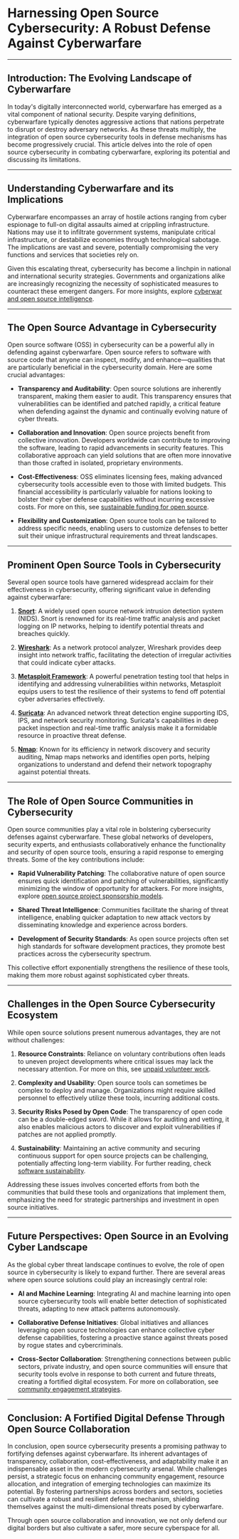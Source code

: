 # Harnessing Open Source Cybersecurity: A Robust Defense Against Cyberwarfare

---

## Introduction: The Evolving Landscape of Cyberwarfare

In today's digitally interconnected world, cyberwarfare has emerged as a vital component of national security. Despite varying definitions, cyberwarfare typically denotes aggressive actions that nations perpetrate to disrupt or destroy adversary networks. As these threats multiply, the integration of open source cybersecurity tools in defense mechanisms has become progressively crucial. This article delves into the role of open source cybersecurity in combating cyberwarfare, exploring its potential and discussing its limitations.

---

## Understanding Cyberwarfare and its Implications

Cyberwarfare encompasses an array of hostile actions ranging from cyber espionage to full-on digital assaults aimed at crippling infrastructure. Nations may use it to infiltrate government systems, manipulate critical infrastructure, or destabilize economies through technological sabotage. The implications are vast and severe, potentially compromising the very functions and services that societies rely on.

Given this escalating threat, cybersecurity has become a linchpin in national and international security strategies. Governments and organizations alike are increasingly recognizing the necessity of sophisticated measures to counteract these emergent dangers. For more insights, explore [cyberwar and open source intelligence](https://www.license-token.com/wiki/cyberwar-and-open-source-intelligence).

---

## The Open Source Advantage in Cybersecurity

Open source software (OSS) in cybersecurity can be a powerful ally in defending against cyberwarfare. Open source refers to software with source code that anyone can inspect, modify, and enhance—qualities that are particularly beneficial in the cybersecurity domain. Here are some crucial advantages:

- **Transparency and Auditability**: Open source solutions are inherently transparent, making them easier to audit. This transparency ensures that vulnerabilities can be identified and patched rapidly, a critical feature when defending against the dynamic and continually evolving nature of cyber threats.

- **Collaboration and Innovation**: Open source projects benefit from collective innovation. Developers worldwide can contribute to improving the software, leading to rapid advancements in security features. This collaborative approach can yield solutions that are often more innovative than those crafted in isolated, proprietary environments.

- **Cost-Effectiveness**: OSS eliminates licensing fees, making advanced cybersecurity tools accessible even to those with limited budgets. This financial accessibility is particularly valuable for nations looking to bolster their cyber defense capabilities without incurring excessive costs. For more on this, see [sustainable funding for open source](https://www.license-token.com/wiki/sustainable-funding-for-open-source).

- **Flexibility and Customization**: Open source tools can be tailored to address specific needs, enabling users to customize defenses to better suit their unique infrastructural requirements and threat landscapes.

---

## Prominent Open Source Tools in Cybersecurity

Several open source tools have garnered widespread acclaim for their effectiveness in cybersecurity, offering significant value in defending against cyberwarfare:

1. **[Snort](https://www.snort.org/)**: A widely used open source network intrusion detection system (NIDS). Snort is renowned for its real-time traffic analysis and packet logging on IP networks, helping to identify potential threats and breaches quickly.

2. **[Wireshark](https://www.wireshark.org/)**: As a network protocol analyzer, Wireshark provides deep insight into network traffic, facilitating the detection of irregular activities that could indicate cyber attacks.

3. **[Metasploit Framework](https://www.metasploit.com/)**: A powerful penetration testing tool that helps in identifying and addressing vulnerabilities within networks, Metasploit equips users to test the resilience of their systems to fend off potential cyber adversaries effectively.

4. **[Suricata](https://suricata.io/)**: An advanced network threat detection engine supporting IDS, IPS, and network security monitoring. Suricata's capabilities in deep packet inspection and real-time traffic analysis make it a formidable resource in proactive threat defense.

5. **[Nmap](https://nmap.org/)**: Known for its efficiency in network discovery and security auditing, Nmap maps networks and identifies open ports, helping organizations to understand and defend their network topography against potential threats.

---

## The Role of Open Source Communities in Cybersecurity

Open source communities play a vital role in bolstering cybersecurity defenses against cyberwarfare. These global networks of developers, security experts, and enthusiasts collaboratively enhance the functionality and security of open source tools, ensuring a rapid response to emerging threats. Some of the key contributions include:

- **Rapid Vulnerability Patching**: The collaborative nature of open source ensures quick identification and patching of vulnerabilities, significantly minimizing the window of opportunity for attackers. For more insights, explore [open source project sponsorship models](https://www.license-token.com/wiki/open-source-project-sponsorship-models).

- **Shared Threat Intelligence**: Communities facilitate the sharing of threat intelligence, enabling quicker adaptation to new attack vectors by disseminating knowledge and experience across borders.

- **Development of Security Standards**: As open source projects often set high standards for software development practices, they promote best practices across the cybersecurity spectrum.

This collective effort exponentially strengthens the resilience of these tools, making them more robust against sophisticated cyber threats.

---

## Challenges in the Open Source Cybersecurity Ecosystem

While open source solutions present numerous advantages, they are not without challenges:

1. **Resource Constraints**: Reliance on voluntary contributions often leads to uneven project developments where critical issues may lack the necessary attention. For more on this, see [unpaid volunteer work](https://www.license-token.com/wiki/unpaid-volunteer-work).

2. **Complexity and Usability**: Open source tools can sometimes be complex to deploy and manage. Organizations might require skilled personnel to effectively utilize these tools, incurring additional costs.

3. **Security Risks Posed by Open Code**: The transparency of open code can be a double-edged sword. While it allows for auditing and vetting, it also enables malicious actors to discover and exploit vulnerabilities if patches are not applied promptly.

4. **Sustainability**: Maintaining an active community and securing continuous support for open source projects can be challenging, potentially affecting long-term viability. For further reading, check [software sustainability](https://www.license-token.com/wiki/software-sustainability).

Addressing these issues involves concerted efforts from both the communities that build these tools and organizations that implement them, emphasizing the need for strategic partnerships and investment in open source initiatives.

---

## Future Perspectives: Open Source in an Evolving Cyber Landscape

As the global cyber threat landscape continues to evolve, the role of open source in cybersecurity is likely to expand further. There are several areas where open source solutions could play an increasingly central role:

- **AI and Machine Learning**: Integrating AI and machine learning into open source cybersecurity tools will enable better detection of sophisticated threats, adapting to new attack patterns autonomously.

- **Collaborative Defense Initiatives**: Global initiatives and alliances leveraging open source technologies can enhance collective cyber defense capabilities, fostering a proactive stance against threats posed by rogue states and cybercriminals.

- **Cross-Sector Collaboration**: Strengthening connections between public sectors, private industry, and open source communities will ensure that security tools evolve in response to both current and future threats, creating a fortified digital ecosystem. For more on collaboration, see [community engagement strategies](https://www.license-token.com/wiki/community-engagement-strategies).

---

## Conclusion: A Fortified Digital Defense Through Open Source Collaboration

In conclusion, open source cybersecurity presents a promising pathway to fortifying defenses against cyberwarfare. Its inherent advantages of transparency, collaboration, cost-effectiveness, and adaptability make it an indispensable asset in the modern cybersecurity arsenal. While challenges persist, a strategic focus on enhancing community engagement, resource allocation, and integration of emerging technologies can maximize its potential. By fostering partnerships across borders and sectors, societies can cultivate a robust and resilient defense mechanism, shielding themselves against the multi-dimensional threats posed by cyberwarfare.

Through open source collaboration and innovation, we not only defend our digital borders but also cultivate a safer, more secure cyberspace for all.